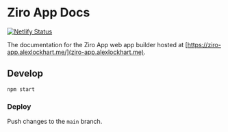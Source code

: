 # Ziro App Docs

[![Netlify Status](https://api.netlify.com/api/v1/badges/d515278b-0660-4917-a313-71cac3cec868/deploy-status)](https://app.netlify.com/sites/ziro-app-docs/deploys)

The documentation for the Ziro App web app builder hosted at [https://ziro-app.alexlockhart.me/](ziro-app.alexlockhart.me).

## Develop

```
npm start
```

### Deploy

Push changes to the `main` branch.
